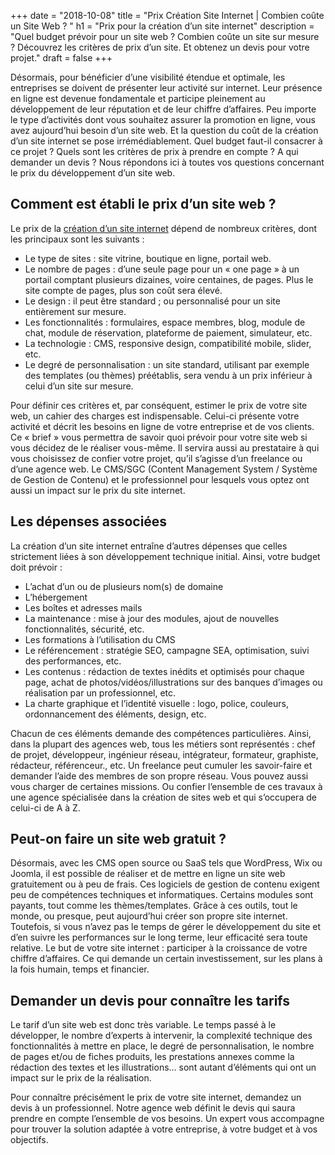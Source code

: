 +++
date = "2018-10-08"
title = "Prix Création Site Internet | Combien coûte un Site Web ? "
h1 = "Prix pour la création d’un site internet"
description = "Quel budget prévoir pour un site web ? Combien coûte un site sur mesure ? Découvrez les critères de prix d’un site. Et obtenez un devis pour votre projet."
draft = false
+++

Désormais, pour bénéficier d’une visibilité étendue et optimale, les entreprises se doivent de présenter leur activité sur internet. Leur présence en ligne est devenue fondamentale et participe pleinement au développement de leur réputation et de leur chiffre d’affaires. Peu importe le type d’activités dont vous souhaitez assurer la promotion en ligne, vous avez aujourd’hui besoin d’un site web. Et la question du coût de la création d’un site internet se pose irrémédiablement. Quel budget faut-il consacrer à ce projet ? Quels sont les critères de prix à prendre en compte ? A qui demander un devis ? Nous répondons ici à toutes vos questions concernant le prix du développement d’un site web.

## Comment est établi le prix d’un site web ?

Le prix de la [création d’un site internet](/site/) dépend de nombreux critères, dont les principaux sont les suivants :

-	Le type de sites : site vitrine, boutique en ligne, portail web.
-	Le nombre de pages : d’une seule page pour un « one page » à un portail comptant plusieurs dizaines, voire centaines, de pages. Plus le site compte de pages, plus son coût sera élevé.
-	Le design : il peut être standard ; ou personnalisé pour un site entièrement sur mesure.
-	Les fonctionnalités : formulaires, espace membres, blog, module de chat, module de réservation, plateforme de paiement, simulateur, etc.
-	La technologie : CMS, responsive design, compatibilité mobile, slider, etc.
-	Le degré de personnalisation : un site standard, utilisant par exemple des templates (ou thèmes) préétablis, sera vendu à un prix inférieur à celui d’un site sur mesure.

Pour définir ces critères et, par conséquent, estimer le prix de votre site web, un cahier des charges est indispensable. Celui-ci présente votre activité et décrit les besoins en ligne de votre entreprise et de vos clients. Ce « brief » vous permettra de savoir quoi prévoir pour votre site web si vous décidez de le réaliser vous-même. Il servira aussi au prestataire à qui vous choisissez de confier votre projet, qu’il s’agisse d’un freelance ou d’une agence web. Le CMS/SGC (Content Management System / Système de Gestion de Contenu) et le professionnel pour lesquels vous optez ont aussi un impact sur le prix du site internet.

## Les dépenses associées

La création d’un site internet entraîne d’autres dépenses que celles strictement liées à son développement technique initial. Ainsi, votre budget doit prévoir :

-	L’achat d’un ou de plusieurs nom(s) de domaine
-	L’hébergement
-	Les boîtes et adresses mails
-	La maintenance : mise à jour des modules, ajout de nouvelles fonctionnalités, sécurité, etc.
-	Les formations à l’utilisation du CMS
-	Le référencement : stratégie SEO, campagne SEA, optimisation, suivi des performances, etc.
-	Les contenus : rédaction de textes inédits et optimisés pour chaque page, achat de photos/vidéos/illustrations sur des banques d’images ou réalisation par un professionnel, etc.
-	La charte graphique et l’identité visuelle : logo, police, couleurs, ordonnancement des éléments, design, etc.

Chacun de ces éléments demande des compétences particulières. Ainsi, dans la plupart des agences web, tous les métiers sont représentés : chef de projet, développeur, ingénieur réseau, intégrateur, formateur, graphiste, rédacteur, référenceur., etc. Un freelance peut cumuler les savoir-faire et demander l’aide des membres de son propre réseau. Vous pouvez aussi vous charger de certaines missions. Ou confier l’ensemble de ces travaux à une agence spécialisée dans la création de sites web et qui s’occupera de celui-ci de A à Z.

## Peut-on faire un site web gratuit ?

Désormais, avec les CMS open source ou SaaS tels que WordPress, Wix ou Joomla, il est possible de réaliser et de mettre en ligne un site web gratuitement ou à peu de frais. Ces logiciels de gestion de contenu exigent peu de compétences techniques et informatiques. Certains modules sont payants, tout comme les thèmes/templates. Grâce à ces outils, tout le monde, ou presque, peut aujourd’hui créer son propre site internet. Toutefois, si vous n’avez pas le temps de gérer le développement du site et d’en suivre les performances sur le long terme, leur efficacité sera toute relative. Le but de votre site internet : participer à la croissance de votre chiffre d’affaires. Ce qui demande un certain investissement, sur les plans à la fois humain, temps et financier.

## Demander un devis pour connaître les tarifs

Le tarif d’un site web est donc très variable. Le temps passé à le développer, le nombre d’experts à intervenir, la complexité technique des fonctionnalités à mettre en place, le degré de personnalisation, le nombre de pages et/ou de fiches produits, les prestations annexes comme la rédaction des textes et les illustrations… sont autant d’éléments qui ont un impact sur le prix de la réalisation.

Pour connaître précisément le prix de votre site internet, demandez un devis à un professionnel. Notre agence web définit le devis qui saura prendre en compte l’ensemble de vos besoins. Un expert vous accompagne pour trouver la solution adaptée à votre entreprise, à votre budget et à vos objectifs.
